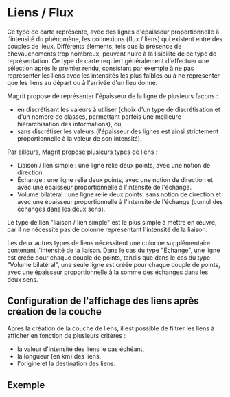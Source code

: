 # Liens / Flux

Ce type de carte représente, avec des lignes d'épaisseur proportionnelle à l'intensité du phénomène, les connexions
(flux / liens) qui existent entre des couples de lieux.
Différents éléments, tels que la présence de chevauchements trop nombreux, peuvent nuire à la lisibilité de ce type de
représentation.
Ce type de carte requiert généralement d'effectuer une sélection après le premier rendu, consistant par exemple à ne pas
représenter les liens avec les intensités les plus faibles ou à ne représenter que les liens au départ ou à l'arrivée
d'un lieu donné.

Magrit propose de représenter l'épaisseur de la ligne de plusieurs façons :

- en discrétisant les valeurs à utiliser (choix d'un type de discrétisation et d'un nombre de classes, permettant parfois une meilleure hiérarchisation des informations), ou,
- sans discrétiser les valeurs (l'épaisseur des lignes est ainsi strictement proportionnelle à la valeur de son intensité).

Par ailleurs, Magrit propose plusieurs types de liens :

- Liaison / lien simple : une ligne relie deux points, avec une notion de direction.
- Échange : une ligne relie deux points, avec une notion de direction et avec une épaisseur proportionnelle à l'intensité de l'échange.
- Volume bilatéral : une ligne relie deux points, sans notion de direction et avec une épaisseur proportionnelle à l'intensité de l'échange (cumul des échanges dans les deux sens).

Le type de lien "liaison / lien simple" est le plus simple à mettre en œuvre, car il ne nécessite pas de colonne
représentant l'intensité de la liaison.

Les deux autres types de liens nécessitent une colonne supplémentaire contenant l'intensité de la liaison.
Dans le cas du type "Échange", une ligne est créée pour chaque couple de points, tandis que dans le cas du type "Volume
bilatéral", une seule ligne est créée pour chaque couple de points, avec une épaisseur proportionnelle à la somme des
échanges dans les deux sens.

## Configuration de l'affichage des liens après création de la couche

Après la création de la couche de liens, il est possible de filtrer les liens à afficher en fonction de plusieurs critères :

- la valeur d'intensité des liens le cas échéant,
- la longueur (en km) des liens,
- l'origine et la destination des liens.

<ZoomImg
    src="/link-selection.png"
    alt="Interface de configuration des liens après création de la couche"
    caption="Interface de configuration des liens après création de la couche"
/>

## Exemple

<ZoomImg
    src="/link-map.png"
    alt="Exemple de carte, après sélection de l'origine 'France' et distance inférieure à 1015 km"
    caption="Exemple de carte, après sélection de l'origine 'France' et distance inférieure à 1015 km"
/>